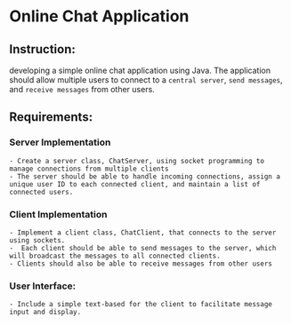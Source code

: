 # Online Chat Application 

## Instruction:

developing a simple online chat application using Java. The application should allow multiple users to connect to a `central server`, `send messages`, and `receive messages` from other users.


## Requirements: 

### Server Implementation
    - Create a server class, ChatServer, using socket programming to manage connections from multiple clients
    - The server should be able to handle incoming connections, assign a unique user ID to each connected client, and maintain a list of connected users.
### Client Implementation
    - Implement a client class, ChatClient, that connects to the server using sockets.  
    -  Each client should be able to send messages to the server, which will broadcast the messages to all connected clients. 
    - Clients should also be able to receive messages from other users
### User Interface: 
    - Include a simple text-based for the client to facilitate message input and display. 